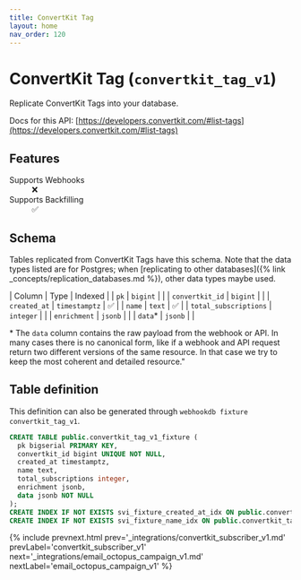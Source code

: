 ```yaml
---
title: ConvertKit Tag
layout: home
nav_order: 120
---
```


# ConvertKit Tag (`convertkit_tag_v1`)

Replicate ConvertKit Tags into your database.

Docs for this API: [https://developers.convertkit.com/#list-tags](https://developers.convertkit.com/#list-tags)

## Features

<dl>
<dt>Supports Webhooks</dt>
<dd>❌</dd>
<dt>Supports Backfilling</dt>
<dd>✅</dd>

</dl>

## Schema

Tables replicated from ConvertKit Tags have this schema.
Note that the data types listed are for Postgres;
when [replicating to other databases]({% link _concepts/replication_databases.md %}),
other data types maybe used.

| Column | Type | Indexed |
| `pk` | `bigint` |  |
| `convertkit_id` | `bigint` |  |
| `created_at` | `timestamptz` | ✅ |
| `name` | `text` | ✅ |
| `total_subscriptions` | `integer` |  |
| `enrichment` | `jsonb` |  |
| `data`* | `jsonb` |  |

<span class="fs-3">* The `data` column contains the raw payload from the webhook or API.
In many cases there is no canonical form, like if a webhook and API request return
two different versions of the same resource.
In that case we try to keep the most coherent and detailed resource."</span>

## Table definition

This definition can also be generated through `webhookdb fixture convertkit_tag_v1`.

```sql
CREATE TABLE public.convertkit_tag_v1_fixture (
  pk bigserial PRIMARY KEY,
  convertkit_id bigint UNIQUE NOT NULL,
  created_at timestamptz,
  name text,
  total_subscriptions integer,
  enrichment jsonb,
  data jsonb NOT NULL
);
CREATE INDEX IF NOT EXISTS svi_fixture_created_at_idx ON public.convertkit_tag_v1_fixture (created_at);
CREATE INDEX IF NOT EXISTS svi_fixture_name_idx ON public.convertkit_tag_v1_fixture (name);
```

{% include prevnext.html prev='_integrations/convertkit_subscriber_v1.md' prevLabel='convertkit_subscriber_v1' next='_integrations/email_octopus_campaign_v1.md' nextLabel='email_octopus_campaign_v1' %}
